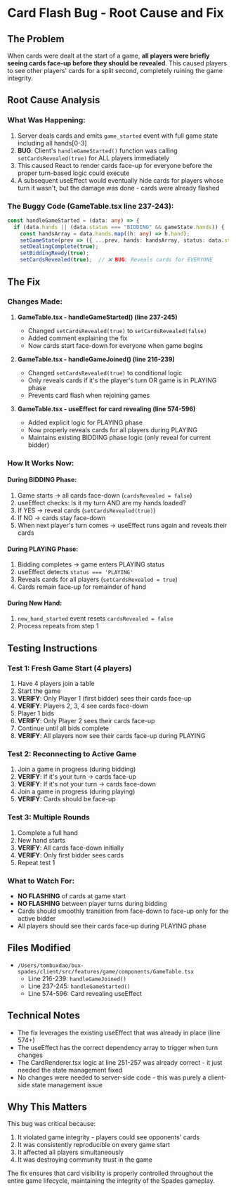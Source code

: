 # Card Flash Bug - Root Cause and Fix

## The Problem
When cards were dealt at the start of a game, **all players were briefly seeing cards face-up before they should be revealed**. This caused players to see other players' cards for a split second, completely ruining the game integrity.

## Root Cause Analysis

### What Was Happening:
1. Server deals cards and emits `game_started` event with full game state including all hands[0-3]
2. **BUG**: Client's `handleGameStarted()` function was calling `setCardsRevealed(true)` for ALL players immediately
3. This caused React to render cards face-up for everyone before the proper turn-based logic could execute
4. A subsequent useEffect would eventually hide cards for players whose turn it wasn't, but the damage was done - cards were already flashed

### The Buggy Code (GameTable.tsx line 237-243):
```typescript
const handleGameStarted = (data: any) => {
  if (data.hands || (data.status === "BIDDING" && gameState.hands)) {
    const handsArray = data.hands.map((h: any) => h.hand);
    setGameState(prev => ({ ...prev, hands: handsArray, status: data.status || "BIDDING", currentPlayer: data.currentPlayer }));
    setDealingComplete(true);
    setBiddingReady(true);
    setCardsRevealed(true);  // ❌ BUG: Reveals cards for EVERYONE
```

## The Fix

### Changes Made:

1. **GameTable.tsx - handleGameStarted() (line 237-245)**
   - Changed `setCardsRevealed(true)` to `setCardsRevealed(false)`
   - Added comment explaining the fix
   - Now cards start face-down for everyone when game begins

2. **GameTable.tsx - handleGameJoined() (line 216-239)**
   - Changed `setCardsRevealed(true)` to conditional logic
   - Only reveals cards if it's the player's turn OR game is in PLAYING phase
   - Prevents card flash when rejoining games

3. **GameTable.tsx - useEffect for card revealing (line 574-596)**
   - Added explicit logic for PLAYING phase
   - Now properly reveals cards for all players during PLAYING
   - Maintains existing BIDDING phase logic (only reveal for current bidder)

### How It Works Now:

#### During BIDDING Phase:
1. Game starts → all cards face-down (`cardsRevealed = false`)
2. useEffect checks: Is it my turn AND are my hands loaded?
3. If YES → reveal cards (`setCardsRevealed(true)`)
4. If NO → cards stay face-down
5. When next player's turn comes → useEffect runs again and reveals their cards

#### During PLAYING Phase:
1. Bidding completes → game enters PLAYING status
2. useEffect detects `status === 'PLAYING'`
3. Reveals cards for all players (`setCardsRevealed = true`)
4. Cards remain face-up for remainder of hand

#### During New Hand:
1. `new_hand_started` event resets `cardsRevealed = false`
2. Process repeats from step 1

## Testing Instructions

### Test 1: Fresh Game Start (4 players)
1. Have 4 players join a table
2. Start the game
3. **VERIFY**: Only Player 1 (first bidder) sees their cards face-up
4. **VERIFY**: Players 2, 3, 4 see cards face-down
5. Player 1 bids
6. **VERIFY**: Only Player 2 sees their cards face-up
7. Continue until all bids complete
8. **VERIFY**: All players now see their cards face-up during PLAYING

### Test 2: Reconnecting to Active Game
1. Join a game in progress (during bidding)
2. **VERIFY**: If it's your turn → cards face-up
3. **VERIFY**: If it's not your turn → cards face-down
4. Join a game in progress (during playing)
5. **VERIFY**: Cards should be face-up

### Test 3: Multiple Rounds
1. Complete a full hand
2. New hand starts
3. **VERIFY**: All cards face-down initially
4. **VERIFY**: Only first bidder sees cards
5. Repeat test 1

### What to Watch For:
- **NO FLASHING** of cards at game start
- **NO FLASHING** between player turns during bidding
- Cards should smoothly transition from face-down to face-up only for the active bidder
- All players should see their cards face-up during PLAYING phase

## Files Modified
- `/Users/tombuxdao/bux-spades/client/src/features/game/components/GameTable.tsx`
  - Line 216-239: `handleGameJoined()` 
  - Line 237-245: `handleGameStarted()`
  - Line 574-596: Card revealing useEffect

## Technical Notes
- The fix leverages the existing useEffect that was already in place (line 574+)
- The useEffect has the correct dependency array to trigger when turn changes
- The CardRenderer.tsx logic at line 251-257 was already correct - it just needed the state management fixed
- No changes were needed to server-side code - this was purely a client-side state management issue

## Why This Matters
This bug was critical because:
1. It violated game integrity - players could see opponents' cards
2. It was consistently reproducible on every game start
3. It affected all players simultaneously
4. It was destroying community trust in the game

The fix ensures that card visibility is properly controlled throughout the entire game lifecycle, maintaining the integrity of the Spades gameplay.

